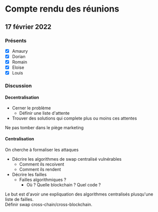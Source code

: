 # Compte rendu des réunions

## 17 février 2022

### Présents

- [x] Amaury
- [x] Dorian
- [x] Romain
- [x] Eloise
- [x] Louis

### Discussion

#### Decentralisation

- Cerner le problème
  - Définir une liste d'attente
- Trouver des solutions qui complete plus ou moins ces attentes

Ne pas tomber dans le piège marketing

#### Centralisation

On cherche à formaliser les attaques

- Décrire les algorithmes de swap centralisé vulnérables
  - Comment ils recoivent
  - Comment ils rendent
- Décrire les failles
  - Failles algorithmiques ?
    - Où ? Quelle blockchain ? Quel code ?

Le but est d'avoir une expliquation des algorithmes centralisés plusqu'une liste de failles.  
Définir swap cross-chain/cross-blockchain.